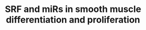 ---
annotations:
- type: Pathway Ontology
  value: microRNA pathway
- type: Pathway Ontology
  value: microRNA pathway
- type: Cell Type Ontology
  value: smooth muscle cell neural crest derived
- type: Cell Type Ontology
  value: smooth muscle myoblast
- type: Pathway Ontology
  value: microRNA pathway
authors:
- Samuel Sklar
- KathyIvey
- AlexanderPico
- MaintBot
- Ddigles
- Khanspers
- Egonw
- Mkutmon
- L Dupuis
- Eweitz
communities:
- CIRM_Related
description: Smooth muscle cells exhibit a unique plasticity, in that they are able
  to oscillate between proliferative and more quiescent, differentiated states. These
  two states are determined, in part, by a network of transcription factors, including
  Klf-4, Elk-1 and serum response factor (SRF), that regulate expression of genes
  controlling smooth muscle cell status. Two smooth muscle-enriched, co-transcribed
  microRNAs (miRNAs), miR-143 and miR-145, cooperatively target this transcription
  factor network to promote smooth muscle cell differentiation. miR-145 also acts
  in a positive feed-foward regulatory loop to enhance expression of the smooth muscle
  regulator, Myocardin (Myocd), which cooperates with SRF to activate transcription
  of miR-143/145. Conversely, the cardiac and skeletal muscle-enriched miRNA, miR-133,
  which is also under transcriptional control of both SRF and Mef2C, acts in a negative
  feed-back loop to decrease SRF translation. Other miRNAs, including miR-214 and
  miR-199a, also target SRF, limiting its activity in specific cell types.
last-edited: 2021-05-22
organisms:
- Homo sapiens
redirect_from:
- /index.php/Pathway:WP1991
- /instance/WP1991
schema-jsonld:
- '@context': https://schema.org/
  '@id': https://wikipathways.github.io/pathways/WP1991.html
  '@type': Dataset
  creator:
    '@type': Organization
    name: WikiPathways
  description: Smooth muscle cells exhibit a unique plasticity, in that they are able
    to oscillate between proliferative and more quiescent, differentiated states.
    These two states are determined, in part, by a network of transcription factors,
    including Klf-4, Elk-1 and serum response factor (SRF), that regulate expression
    of genes controlling smooth muscle cell status. Two smooth muscle-enriched, co-transcribed
    microRNAs (miRNAs), miR-143 and miR-145, cooperatively target this transcription
    factor network to promote smooth muscle cell differentiation. miR-145 also acts
    in a positive feed-foward regulatory loop to enhance expression of the smooth
    muscle regulator, Myocardin (Myocd), which cooperates with SRF to activate transcription
    of miR-143/145. Conversely, the cardiac and skeletal muscle-enriched miRNA, miR-133,
    which is also under transcriptional control of both SRF and Mef2C, acts in a negative
    feed-back loop to decrease SRF translation. Other miRNAs, including miR-214 and
    miR-199a, also target SRF, limiting its activity in specific cell types.
  keywords:
  - CAMK2D
  - MEF2C
  - MIR133A1
  - MIR143
  - MEF2B
  - MIR199A1
  - MEF2D
  - CCND2
  - MIR133A2
  - ELK1
  - MEF2A
  - KLF4
  - NKX2-5
  - MIR145
  - Smooth Muscle Differentiation
  - MYOCD
  - SRF
  - Smooth Muscle Proliferation
  - MIR214
  license: CC0
  name: SRF and miRs in smooth muscle differentiation and proliferation
seo: CreativeWork
title: SRF and miRs in smooth muscle differentiation and proliferation
wpid: WP1991
---